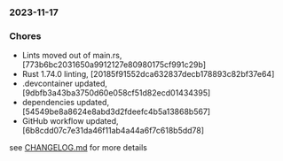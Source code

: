 ### 2023-11-17

### Chores
+ Lints moved out of main.rs, [773b6bc2031650a9912127e80980175cf991c29b]
+ Rust 1.74.0 linting, [20185f91552dca632837decb178893c82bf37e64]
+ .devcontainer updated, [9dbfb3a43ba3750d60e058cf51d82ecd01434395]
+ dependencies updated, [54549be8a8624e8abd3d2fdeefc4b5a13868b567]
+ GitHub workflow updated, [6b8cdd07c7e31da46f11ab4a44a6f7c618b5dd78]

see <a href='https://github.com/mrjackwills/flightbox_backend/blob/main/CHANGELOG.md'>CHANGELOG.md</a> for more details
